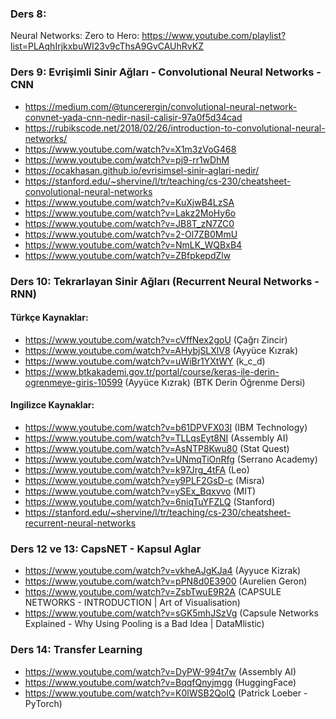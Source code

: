 ### Ders 8: 

Neural Networks: Zero to Hero: https://www.youtube.com/playlist?list=PLAqhIrjkxbuWI23v9cThsA9GvCAUhRvKZ

### Ders 9: Evrişimli Sinir Ağları - Convolutional Neural Networks - CNN

* https://medium.com/@tuncerergin/convolutional-neural-network-convnet-yada-cnn-nedir-nasil-calisir-97a0f5d34cad
* https://rubikscode.net/2018/02/26/introduction-to-convolutional-neural-networks/
* https://www.youtube.com/watch?v=X1m3zVoG468
* https://www.youtube.com/watch?v=pj9-rr1wDhM
* https://ocakhasan.github.io/evrisimsel-sinir-aglari-nedir/
* https://stanford.edu/~shervine/l/tr/teaching/cs-230/cheatsheet-convolutional-neural-networks
* https://www.youtube.com/watch?v=KuXjwB4LzSA
* https://www.youtube.com/watch?v=Lakz2MoHy6o
* https://www.youtube.com/watch?v=JB8T_zN7ZC0
* https://www.youtube.com/watch?v=2-Ol7ZB0MmU
* https://www.youtube.com/watch?v=NmLK_WQBxB4
* https://www.youtube.com/watch?v=ZBfpkepdZlw

### Ders 10: Tekrarlayan Sinir Ağları (Recurrent Neural Networks - RNN)

#### Türkçe Kaynaklar:

* https://www.youtube.com/watch?v=cVffNex2goU (Çağrı Zincir)
* https://www.youtube.com/watch?v=AHybjSLXlV8 (Ayyüce Kızrak)
* https://www.youtube.com/watch?v=uWiBr1YXtWY (k_c_d)
* https://www.btkakademi.gov.tr/portal/course/keras-ile-derin-ogrenmeye-giris-10599 (Ayyüce Kızrak) (BTK Derin Öğrenme Dersi)

#### Ingilizce Kaynaklar:

* https://www.youtube.com/watch?v=b61DPVFX03I (IBM Technology)
* https://www.youtube.com/watch?v=TLLqsEyt8NI (Assembly AI)
* https://www.youtube.com/watch?v=AsNTP8Kwu80 (Stat Quest)
* https://www.youtube.com/watch?v=UNmqTiOnRfg (Serrano Academy)
* https://www.youtube.com/watch?v=k97Jrg_4tFA (Leo)
* https://www.youtube.com/watch?v=y9PLF2GsD-c (Misra)
* https://www.youtube.com/watch?v=ySEx_Bqxvvo (MIT)
* https://www.youtube.com/watch?v=6niqTuYFZLQ (Stanford)
* https://stanford.edu/~shervine/l/tr/teaching/cs-230/cheatsheet-recurrent-neural-networks

### Ders 12 ve 13: CapsNET - Kapsul Aglar

* https://www.youtube.com/watch?v=vkheAJgKJa4 (Ayyuce Kizrak)
* https://www.youtube.com/watch?v=pPN8d0E3900 (Aurelien Geron)
* https://www.youtube.com/watch?v=ZsbTwuE9R2A (CAPSULE NETWORKS - INTRODUCTION | Art of Visualisation)
* https://www.youtube.com/watch?v=sGK5mhJSzVg (Capsule Networks Explained - Why Using Pooling is a Bad Idea | DataMlistic)


### Ders 14: Transfer Learning

* https://www.youtube.com/watch?v=DyPW-994t7w (Assembly AI)
* https://www.youtube.com/watch?v=BqqfQnyjmgg (HuggingFace)
* https://www.youtube.com/watch?v=K0lWSB2QoIQ (Patrick Loeber - PyTorch)


  
